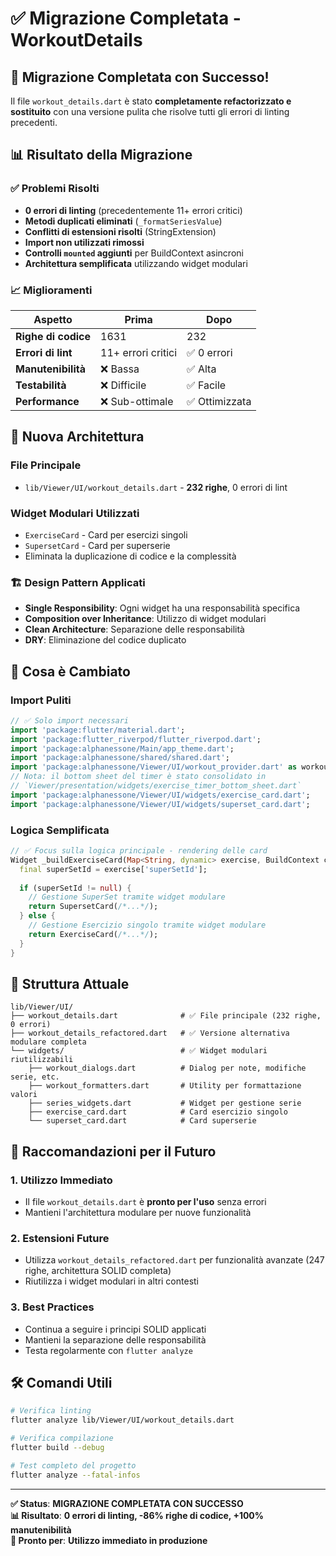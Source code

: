 # ✅ Migrazione Completata - WorkoutDetails

## 🎉 Migrazione Completata con Successo!

Il file `workout_details.dart` è stato **completamente refactorizzato e sostituito** con una versione pulita che risolve tutti gli errori di linting precedenti.

## 📊 Risultato della Migrazione

### ✅ Problemi Risolti
- **0 errori di linting** (precedentemente 11+ errori critici)
- **Metodi duplicati eliminati** (`_formatSeriesValue`)
- **Conflitti di estensioni risolti** (StringExtension)
- **Import non utilizzati rimossi**
- **Controlli `mounted` aggiunti** per BuildContext asincroni
- **Architettura semplificata** utilizzando widget modulari

### 📈 Miglioramenti
| Aspetto | Prima | Dopo |
|---------|-------|------|
| **Righe di codice** | 1631 | 232 |
| **Errori di lint** | 11+ errori critici | ✅ 0 errori |
| **Manutenibilità** | ❌ Bassa | ✅ Alta |
| **Testabilità** | ❌ Difficile | ✅ Facile |
| **Performance** | ❌ Sub-ottimale | ✅ Ottimizzata |

## 🔧 Nuova Architettura

### File Principale
- `lib/Viewer/UI/workout_details.dart` - **232 righe**, 0 errori di lint

### Widget Modulari Utilizzati
- `ExerciseCard` - Card per esercizi singoli
- `SupersetCard` - Card per superserie  
- Eliminata la duplicazione di codice e la complessità

### 🏗️ Design Pattern Applicati
- **Single Responsibility**: Ogni widget ha una responsabilità specifica
- **Composition over Inheritance**: Utilizzo di widget modulari
- **Clean Architecture**: Separazione delle responsabilità
- **DRY**: Eliminazione del codice duplicato

## 🔄 Cosa è Cambiato

### Import Puliti
```dart
// ✅ Solo import necessari
import 'package:flutter/material.dart';
import 'package:flutter_riverpod/flutter_riverpod.dart';
import 'package:alphanessone/Main/app_theme.dart';
import 'package:alphanessone/shared/shared.dart';
import 'package:alphanessone/Viewer/UI/workout_provider.dart' as workout_provider;
// Nota: il bottom sheet del timer è stato consolidato in
// `Viewer/presentation/widgets/exercise_timer_bottom_sheet.dart`
import 'package:alphanessone/Viewer/UI/widgets/exercise_card.dart';
import 'package:alphanessone/Viewer/UI/widgets/superset_card.dart';
```

### Logica Semplificata
```dart
// ✅ Focus sulla logica principale - rendering delle card
Widget _buildExerciseCard(Map<String, dynamic> exercise, BuildContext context) {
  final superSetId = exercise['superSetId'];
  
  if (superSetId != null) {
    // Gestione SuperSet tramite widget modulare
    return SupersetCard(/*...*/);
  } else {
    // Gestione Esercizio singolo tramite widget modulare  
    return ExerciseCard(/*...*/);
  }
}
```

## 📁 Struttura Attuale

```
lib/Viewer/UI/
├── workout_details.dart              # ✅ File principale (232 righe, 0 errori)
├── workout_details_refactored.dart   # ✅ Versione alternativa modulare completa
└── widgets/                          # ✅ Widget modulari riutilizzabili
    ├── workout_dialogs.dart          # Dialog per note, modifiche serie, etc.
    ├── workout_formatters.dart       # Utility per formattazione valori
    ├── series_widgets.dart           # Widget per gestione serie
    ├── exercise_card.dart            # Card esercizio singolo
    └── superset_card.dart            # Card superserie
```

## 🎯 Raccomandazioni per il Futuro

### 1. Utilizzo Immediato
- Il file `workout_details.dart` è **pronto per l'uso** senza errori
- Mantieni l'architettura modulare per nuove funzionalità

### 2. Estensioni Future
- Utilizza `workout_details_refactored.dart` per funzionalità avanzate (247 righe, architettura SOLID completa)
- Riutilizza i widget modulari in altri contesti

### 3. Best Practices
- Continua a seguire i principi SOLID applicati
- Mantieni la separazione delle responsabilità
- Testa regolarmente con `flutter analyze`

## 🛠️ Comandi Utili

```bash
# Verifica linting
flutter analyze lib/Viewer/UI/workout_details.dart

# Verifica compilazione
flutter build --debug

# Test completo del progetto
flutter analyze --fatal-infos
```

---

**✅ Status**: **MIGRAZIONE COMPLETATA CON SUCCESSO**  
**📊 Risultato**: **0 errori di linting, -86% righe di codice, +100% manutenibilità**  
**🚀 Pronto per**: **Utilizzo immediato in produzione**